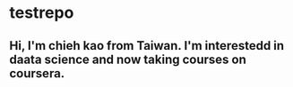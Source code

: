 # testrepo

## Hi, I'm chieh kao from Taiwan. I'm interestedd in daata science and now taking courses on coursera.
